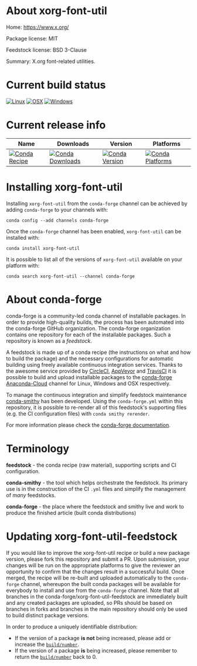 About xorg-font-util
====================

Home: https://www.x.org/

Package license: MIT

Feedstock license: BSD 3-Clause

Summary: X.org font-related utilities.



Current build status
====================

[![Linux](https://img.shields.io/circleci/project/github/conda-forge/xorg-font-util-feedstock/master.svg?label=Linux)](https://circleci.com/gh/conda-forge/xorg-font-util-feedstock)
[![OSX](https://img.shields.io/travis/conda-forge/xorg-font-util-feedstock/master.svg?label=macOS)](https://travis-ci.org/conda-forge/xorg-font-util-feedstock)
[![Windows](https://img.shields.io/appveyor/ci/conda-forge/xorg-font-util-feedstock/master.svg?label=Windows)](https://ci.appveyor.com/project/conda-forge/xorg-font-util-feedstock/branch/master)

Current release info
====================

| Name | Downloads | Version | Platforms |
| --- | --- | --- | --- |
| [![Conda Recipe](https://img.shields.io/badge/recipe-xorg--font--util-green.svg)](https://anaconda.org/conda-forge/xorg-font-util) | [![Conda Downloads](https://img.shields.io/conda/dn/conda-forge/xorg-font-util.svg)](https://anaconda.org/conda-forge/xorg-font-util) | [![Conda Version](https://img.shields.io/conda/vn/conda-forge/xorg-font-util.svg)](https://anaconda.org/conda-forge/xorg-font-util) | [![Conda Platforms](https://img.shields.io/conda/pn/conda-forge/xorg-font-util.svg)](https://anaconda.org/conda-forge/xorg-font-util) |

Installing xorg-font-util
=========================

Installing `xorg-font-util` from the `conda-forge` channel can be achieved by adding `conda-forge` to your channels with:

```
conda config --add channels conda-forge
```

Once the `conda-forge` channel has been enabled, `xorg-font-util` can be installed with:

```
conda install xorg-font-util
```

It is possible to list all of the versions of `xorg-font-util` available on your platform with:

```
conda search xorg-font-util --channel conda-forge
```


About conda-forge
=================

conda-forge is a community-led conda channel of installable packages.
In order to provide high-quality builds, the process has been automated into the
conda-forge GitHub organization. The conda-forge organization contains one repository
for each of the installable packages. Such a repository is known as a *feedstock*.

A feedstock is made up of a conda recipe (the instructions on what and how to build
the package) and the necessary configurations for automatic building using freely
available continuous integration services. Thanks to the awesome service provided by
[CircleCI](https://circleci.com/), [AppVeyor](http://www.appveyor.com/)
and [TravisCI](https://travis-ci.org/) it is possible to build and upload installable
packages to the [conda-forge](https://anaconda.org/conda-forge)
[Anaconda-Cloud](http://docs.anaconda.org/) channel for Linux, Windows and OSX respectively.

To manage the continuous integration and simplify feedstock maintenance
[conda-smithy](http://github.com/conda-forge/conda-smithy) has been developed.
Using the ``conda-forge.yml`` within this repository, it is possible to re-render all of
this feedstock's supporting files (e.g. the CI configuration files) with ``conda smithy rerender``.

For more information please check the [conda-forge documentation](https://conda-forge.org/docs/).

Terminology
===========

**feedstock** - the conda recipe (raw material), supporting scripts and CI configuration.

**conda-smithy** - the tool which helps orchestrate the feedstock.
                   Its primary use is in the construction of the CI ``.yml`` files
                   and simplify the management of *many* feedstocks.

**conda-forge** - the place where the feedstock and smithy live and work to
                  produce the finished article (built conda distributions)


Updating xorg-font-util-feedstock
=================================

If you would like to improve the xorg-font-util recipe or build a new
package version, please fork this repository and submit a PR. Upon submission,
your changes will be run on the appropriate platforms to give the reviewer an
opportunity to confirm that the changes result in a successful build. Once
merged, the recipe will be re-built and uploaded automatically to the
`conda-forge` channel, whereupon the built conda packages will be available for
everybody to install and use from the `conda-forge` channel.
Note that all branches in the conda-forge/xorg-font-util-feedstock are
immediately built and any created packages are uploaded, so PRs should be based
on branches in forks and branches in the main repository should only be used to
build distinct package versions.

In order to produce a uniquely identifiable distribution:
 * If the version of a package **is not** being increased, please add or increase
   the [``build/number``](http://conda.pydata.org/docs/building/meta-yaml.html#build-number-and-string).
 * If the version of a package **is** being increased, please remember to return
   the [``build/number``](http://conda.pydata.org/docs/building/meta-yaml.html#build-number-and-string)
   back to 0.
